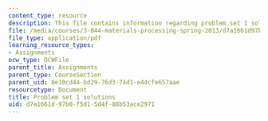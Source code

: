 ```yaml
---
content_type: resource
description: This file contains information regarding problem set 1 solutions.
file: /media/courses/3-044-materials-processing-spring-2013/d7a1661d97b8f5d15d4f88b53ace2971_MIT3_044S13_pset1solns.pdf
file_type: application/pdf
learning_resource_types:
- Assignments
ocw_type: OCWFile
parent_title: Assignments
parent_type: CourseSection
parent_uid: 8e10cd44-bd29-76d3-74d1-e44cfe657aae
resourcetype: Document
title: Problem set 1 solutions
uid: d7a1661d-97b8-f5d1-5d4f-88b53ace2971
---
```

